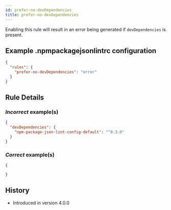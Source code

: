 ```yaml
---
id: prefer-no-devDependencies
title: prefer-no-devDependencies
---
```


Enabling this rule will result in an error being generated if `devDependencies` is present.

## Example .npmpackagejsonlintrc configuration

```json
{
  "rules": {
    "prefer-no-devDependencies": "error"
  }
}
```

## Rule Details

### *Incorrect* example(s)

```json
{
  "devDependencies": {
    "npm-package-json-lint-config-default": "^0.3.0"
  }
}
```

### *Correct* example(s)

```json
{

}
```

## History

* Introduced in version 4.0.0
